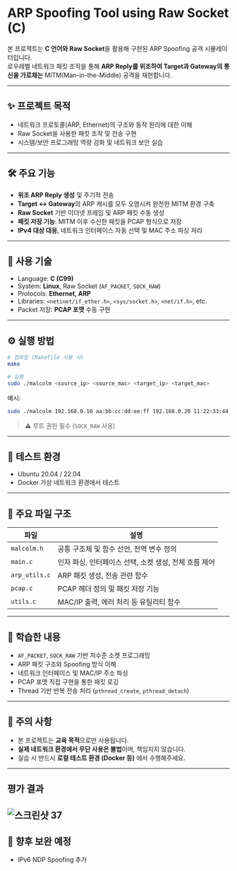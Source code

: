 
# ARP Spoofing Tool using Raw Socket (C)

본 프로젝트는 **C 언어와 Raw Socket**을 활용해 구현된 ARP Spoofing 공격 시뮬레이터입니다.  
로우레벨 네트워크 패킷 조작을 통해 **ARP Reply를 위조하여 Target과 Gateway의 통신을 가로채는** MITM(Man-in-the-Middle) 공격을 재현합니다.

---

## ✨ 프로젝트 목적

- 네트워크 프로토콜(ARP, Ethernet)의 구조와 동작 원리에 대한 이해
- Raw Socket을 사용한 패킷 조작 및 전송 구현
- 시스템/보안 프로그래밍 역량 강화 및 네트워크 보안 실습

---

## 🛠 주요 기능

- **위조 ARP Reply 생성** 및 주기적 전송
- **Target ↔ Gateway**의 ARP 캐시를 모두 오염시켜 완전한 MITM 환경 구축
- **Raw Socket** 기반 이더넷 프레임 및 ARP 패킷 수동 생성
- **패킷 저장 기능**: MITM 이후 수신한 패킷을 PCAP 형식으로 저장
- **IPv4 대상 대응**, 네트워크 인터페이스 자동 선택 및 MAC 주소 파싱 처리

---

## 🔧 사용 기술

- Language: **C (C99)**
- System: **Linux**, Raw Socket (`AF_PACKET`, `SOCK_RAW`)
- Protocols: **Ethernet, ARP**
- Libraries: `<netinet/if_ether.h>`, `<sys/socket.h>`, `<net/if.h>`, etc.
- Packet 저장: **PCAP 포맷** 수동 구현

---

## ⚙️ 실행 방법

```bash
# 컴파일 (Makefile 사용 시)
make

# 실행
sudo ./malcolm <source_ip> <source_mac> <target_ip> <target_mac>
```

예시:
```bash
sudo ./malcolm 192.168.0.10 aa:bb:cc:dd:ee:ff 192.168.0.20 11:22:33:44:55:66
```

> ⚠️ 루트 권한 필수 (`SOCK_RAW` 사용)

---

## 🧪 테스트 환경

- Ubuntu 20.04 / 22.04
- Docker 가상 네트워크 환경에서 테스트

---

## 📁 주요 파일 구조

| 파일 | 설명 |
|------|------|
| `malcolm.h` | 공통 구조체 및 함수 선언, 전역 변수 정의 |
| `main.c` | 인자 파싱, 인터페이스 선택, 소켓 생성, 전체 흐름 제어 |
| `arp_utils.c` | ARP 패킷 생성, 전송 관련 함수 |
| `pcap.c` | PCAP 헤더 정의 및 패킷 저장 기능 |
| `utils.c` | MAC/IP 출력, 에러 처리 등 유틸리티 함수 |

---

## 🧠 학습한 내용

- `AF_PACKET`, `SOCK_RAW` 기반 저수준 소켓 프로그래밍
- ARP 패킷 구조와 Spoofing 방식 이해
- 네트워크 인터페이스 및 MAC/IP 주소 파싱
- PCAP 포맷 직접 구현을 통한 패킷 로깅
- Thread 기반 반복 전송 처리 (`pthread_create`, `pthread_detach`)
---

## 🚨 주의 사항

- 본 프로젝트는 **교육 목적**으로만 사용됩니다.  
- **실제 네트워크 환경에서 무단 사용은 불법**이며, 책임지지 않습니다.  
- 실습 시 반드시 **로컬 테스트 환경 (Docker 등)** 에서 수행해주세요.
---

## 평가 결과
![스크린샷 37](https://github.com/user-attachments/assets/738548f6-54da-4c1a-be0b-4d18c284de13)
---

## 📌 향후 보완 예정

- IPv6 NDP Spoofing 추가
